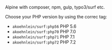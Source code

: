 Alpine with composer, npm, gulp, typo3/surf etc.


Choose your PHP version by using the correc tag:

* `akoehnlein/surf:php56` PHP 5.6
* `akoehnlein/surf:php70` PHP 7.0
* `akoehnlein/surf:php71` PHP 7.1
* `akoehnlein/surf:php72` PHP 7.2
